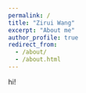```yaml
---
permalink: /
title: "Zirui Wang"
excerpt: "About me"
author_profile: true
redirect_from: 
  - /about/
  - /about.html
---
```

hi!
